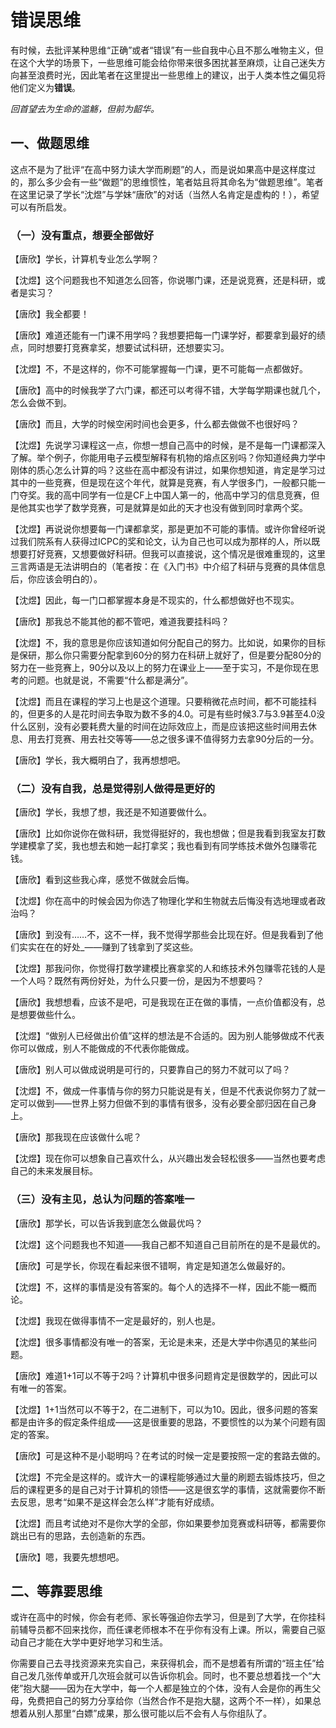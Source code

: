 # 错误思维

有时候，去批评某种思维“正确”或者“错误”有一些自我中心且不那么唯物主义，但在这个大学的场景下，一些思维可能会给你带来很多困扰甚至麻烦，让自己迷失方向甚至浪费时光，因此笔者在这里提出一些思维上的建议，出于人类本性之偏见将他们定义为**错误**。

_回首望去为生命的滥觞，但前为韶华。_

## 一、做题思维

这点不是为了批评“在高中努力读大学而刷题”的人，而是说如果高中是这样度过的，那么多少会有一些“做题”的思维惯性，笔者姑且将其命名为“做题思维”。笔者在这里记录了学长“沈煜”与学妹“唐欣”的对话（当然人名肯定是虚构的！），希望可以有所启发。

### （一）没有重点，想要全部做好

【唐欣】学长，计算机专业怎么学啊？

【沈煜】这个问题我也不知道怎么回答，你说哪门课，还是说竞赛，还是科研，或者是实习？

【唐欣】我全都要！

【唐欣】难道还能有一门课不用学吗？我想要把每一门课学好，都要拿到最好的绩点，同时想要打竞赛拿奖，想要试试科研，还想要实习。

【沈煜】不，不是这样的，你不可能掌握每一门课，更不可能每一点都做好。

【唐欣】高中的时候我学了六门课，都还可以考得不错，大学每学期课也就几个，怎么会做不到。

【唐欣】而且，大学的时候空闲时间也会更多，什么都去做做不也很好吗？

【沈煜】先说学习课程这一点，你想一想自己高中的时候，是不是每一门课都深入了解。举个例子，你能用电子云模型解释有机物的熔点区别吗？你知道经典力学中刚体的质心怎么计算的吗？这些在高中都没有讲过，如果你想知道，肯定是学习过其中的一些竞赛，但是现在这个年代，就算是竞赛，有人学很多门，一般都只能一门夺奖。我的高中同学有一位是CF上中国人第一的，他高中学习的信息竞赛，但是他其实也学了数学竞赛，可是就算是如此的天才也没有做到同时拿两个奖。

【沈煜】再说说你想要每一门课都拿奖，那是更加不可能的事情。或许你曾经听说过我们院系有人获得过ICPC的奖和论文，认为自己也可以成为那样的人，所以既想要打好竞赛，又想要做好科研。但我可以直接说，这个情况是很难重现的，这里三言两语是无法讲明白的（笔者按：在《入门书》中介绍了科研与竞赛的具体信息后，你应该会明白的）。

【沈煜】因此，每一门口都掌握本身是不现实的，什么都想做好也不现实。

【唐欣】那我总不能其他的都不管吧，难道我要挂科吗？

【沈煜】不，我的意思是你应该知道如何分配自己的努力。比如说，如果你的目标是保研，那么你只需要分配拿到60分的努力在科研上就好了，但是要分配80分的努力在一些竞赛上，90分以及以上的努力在课业上——至于实习，不是你现在思考的问题。也就是说，不需要“什么都是满分”。

【沈煜】而且在课程的学习上也是这个道理。只要稍微花点时间，都不可能挂科的，但更多的人是花时间去争取为数不多的4.0。可是有些时候3.7与3.9甚至4.0没什么区别，没有必要耗费大量的时间在边际效应上，而是应该把这些时间用去休息、用去打竞赛、用去社交等等——总之很多课不值得努力去拿90分后的一分。

【唐欣】学长，我大概明白了，我再想想吧。

### （二）没有自我，总是觉得别人做得是更好的

【唐欣】学长，我想了想，我还是不知道要做什么。

【唐欣】比如你说你在做科研，我觉得挺好的，我也想做；但是我看到我室友打数学建模拿了奖，我也想去和她一起打拿奖；我也看到有同学练技术做外包赚零花钱。

【唐欣】看到这些我心痒，感觉不做就会后悔。

【沈煜】你在高中的时候会因为你选了物理化学和生物就去后悔没有选地理或者政治吗？

【唐欣】到没有……不，这不一样，我不觉得学那些会比现在好。但是我看到了他们实实在在的好处\_——赚到了钱拿到了奖这些。

【沈煜】那我问你，你觉得打数学建模比赛拿奖的人和练技术外包赚零花钱的人是一个人吗？既然有两份好处，为什么只要一份，是因为不想要吗？

【唐欣】我想想看，应该不是吧，可是我现在正在做的事情，一点价值都没有，总是想要做些什么。

【沈煜】“做别人已经做出价值”这样的想法是不合适的。因为别人能够做成不代表你可以做成，别人不能做成的不代表你能做成。

【唐欣】别人可以做成说明是可行的，只要靠自己的努力不就可以了吗？

【沈煜】不，做成一件事情与你的努力只能说是有关，但是不代表说你努力了就一定可以做到——世界上努力但做不到的事情有很多，没有必要全部归因在自己身上。

【唐欣】那我现在应该做什么呢？

【沈煜】现在你可以想象自己喜欢什么，从兴趣出发会轻松很多——当然也要考虑自己的未来发展目标。

### （三）没有主见，总认为问题的答案唯一

【唐欣】那学长，可以告诉我到底怎么做最优吗？

【沈煜】这个问题我也不知道——我自己都不知道自己目前所在的是不是最优的。

【唐欣】可是学长，你现在看起来很不错啊，肯定是知道怎么做最好的。

【沈煜】不，这样的事情是没有答案的。每个人的选择不一样，因此不能一概而论。

【沈煜】我现在做得事情不一定是最好的，别人也是。

【沈煜】很多事情都没有唯一的答案，无论是未来，还是大学中你遇见的某些问题。

【唐欣】难道1+1可以不等于2吗？计算机中很多问题肯定是很数学的，因此可以有唯一的答案。

【沈煜】1+1当然可以不等于2，在二进制下，可以为10。因此，很多问题的答案都是由许多的假定条件组成——这是很重要的思路，不要惯性的以为某个问题有固定的答案。

【唐欣】可是这种不是小聪明吗？在考试的时候一定是要按照一定的套路去做的。

【沈煜】不完全是这样的。或许大一的课程能够通过大量的刷题去锻炼技巧，但之后的课程更多的是自己对于计算机的领悟——这是很玄学的事情，这就需要你不断去反思，思考“如果不是这样会怎么样”才能有好成绩。

【沈煜】而且考试绝对不是你大学的全部，你如果要参加竞赛或科研等，都需要你跳出已有的思路，去创造新的东西。

【唐欣】嗯，我要先想想吧。

## 二、等靠要思维

或许在高中的时候，你会有老师、家长等强迫你去学习，但是到了大学，在你挂科前辅导员都不回来找你，而任课老师根本不在乎你有没有上课。所以，需要自己驱动自己才能在大学中更好地学习和生活。

你需要自己去寻找资源来充实自己，来获得机会，而不是想着有所谓的“班主任”给自己发几张传单或开几次班会就可以告诉你机会。同时，也不要总想着找一个“大佬”抱大腿——因为在大学中，每一个人都是独立的个体，没有人会是你的再生父母，免费把自己的努力分享给你（当然合作不是抱大腿，这两个不一样），如果总想着从别人那里“白嫖”成果，那么很可能以后不会有人与你组队了。

